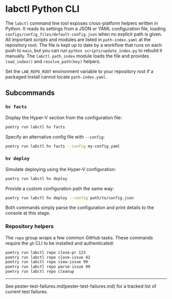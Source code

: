 # labctl Python CLI

The `labctl` command line tool exposes cross-platform helpers written in Python. It reads its settings from a JSON or YAML configuration file, loading `configs/config_files/default-config.json` when no explicit path is given.
All important scripts and modules are listed in `path-index.yaml` at the repository root. The file is kept up to date by a workflow that runs on each push to `main`, but you can run `python scripts/update_index.py` to rebuild it manually. The `labctl.path_index` module loads the file and provides `load_index()` and `resolve_path(key)` helpers.

Set the `LAB_REPO_ROOT` environment variable to your repository root if a packaged install cannot locate `path-index.yaml`.

## Subcommands

### `hv facts`
Display the Hyper-V section from the configuration file:

```bash
poetry run labctl hv facts
```

Specify an alternative config file with `--config`:

```bash
poetry run labctl hv facts --config my-config.yaml
```

### `hv deploy`
Simulate deploying using the Hyper-V configuration:

```bash
poetry run labctl hv deploy
```

Provide a custom configuration path the same way:

```bash
poetry run labctl hv deploy --config path/to/config.json
```

Both commands simply parse the configuration and print details to the console at this stage.

### Repository helpers

The `repo` group wraps a few common GitHub tasks. These commands require the `gh` CLI to be installed and authenticated:

```bash
poetry run labctl repo close-pr 123
poetry run labctl repo close-issue 42
poetry run labctl repo view-issue 99
poetry run labctl repo parse-issue 99
poetry run labctl repo cleanup
```

---

See pester-test-failures.md(pester-test-failures.md) for a tracked list of current test failures.

